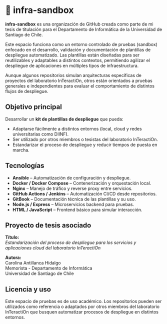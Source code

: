 # 🧪 infra-sandbox

**infra-sandbox** es una organización de GitHub creada como parte de mi tesis de titulación para el Departamento de Informática de la Universidad de Santiago de Chile.

Este espacio funciona como un entorno controlado de pruebas (sandbox) enfocado en el desarrollo, validación y documentación de plantillas de despliegue automatizado. Las plantillas están diseñadas para ser reutilizables y adaptables a distintos contextos, permitiendo agilizar el despliegue de aplicaciones en múltiples tipos de infraestructura.

Aunque algunos repositorios simulan arquitecturas específicas de proyectos del laboratorio InTeractiOn, otros están orientados a pruebas generales e independientes para evaluar el comportamiento de distintos flujos de despliegue.


## Objetivo principal

Desarrollar un **kit de plantillas de despliegue** que pueda:
- Adaptarse fácilmente a distintos entornos (local, cloud y redes universitarias como DIINF).
- Ser utilizado por otros miembros o tesistas del laboratorio InTeractiOn.
- Estandarizar el proceso de despliegue y reducir tiempos de puesta en marcha.


## Tecnologías

- **Ansible** – Automatización de configuración y despliegue.
- **Docker / Docker Compose** – Contenerización y orquestación local.
- **Nginx** – Manejo de tráfico y reverse proxy entre servicios.
- **GitHub Actions / Jenkins** – Automatización CI/CD desde repositorios.
- **GitBook** – Documentación técnica de las plantillas y su uso.
- **Node.js / Express** – Microservicios backend para pruebas.
- **HTML / JavaScript** – Frontend básico para simular interacción.


## Proyecto de tesis asociado

**Título:**  
_Estandarización del proceso de despliegue para los servicios y aplicaciones cloud del laboratorio InTeractiOn_

**Autora:**  
Carolina Antillanca Hidalgo  
Memorista - Departamento de Informática  
Universidad de Santiago de Chile


## Licencia y uso

Este espacio de pruebas es de uso académico. Los repositorios pueden ser utilizados como referencia o adaptados por otros miembros del laboratorio InTeractiOn que busquen automatizar procesos de despliegue en distintos entornos.

